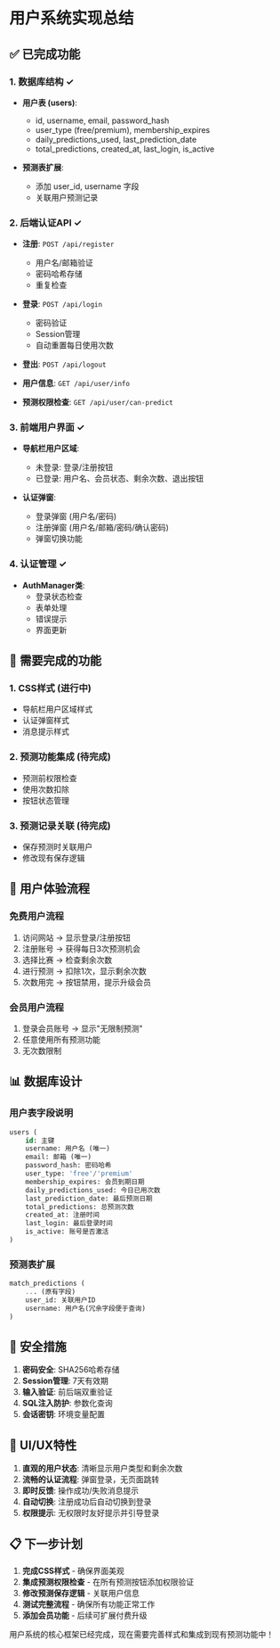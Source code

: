 # 用户系统实现总结

## ✅ 已完成功能

### 1. 数据库结构 ✓
- **用户表 (users)**:
  - id, username, email, password_hash
  - user_type (free/premium), membership_expires
  - daily_predictions_used, last_prediction_date
  - total_predictions, created_at, last_login, is_active

- **预测表扩展**:
  - 添加 user_id, username 字段
  - 关联用户预测记录

### 2. 后端认证API ✓
- **注册**: `POST /api/register`
  - 用户名/邮箱验证
  - 密码哈希存储
  - 重复检查

- **登录**: `POST /api/login`  
  - 密码验证
  - Session管理
  - 自动重置每日使用次数

- **登出**: `POST /api/logout`
- **用户信息**: `GET /api/user/info`
- **预测权限检查**: `GET /api/user/can-predict`

### 3. 前端用户界面 ✓
- **导航栏用户区域**:
  - 未登录: 登录/注册按钮
  - 已登录: 用户名、会员状态、剩余次数、退出按钮

- **认证弹窗**:
  - 登录弹窗 (用户名/密码)
  - 注册弹窗 (用户名/邮箱/密码/确认密码)
  - 弹窗切换功能

### 4. 认证管理 ✓  
- **AuthManager类**:
  - 登录状态检查
  - 表单处理
  - 错误提示
  - 界面更新

## 🔄 需要完成的功能

### 1. CSS样式 (进行中)
- 导航栏用户区域样式
- 认证弹窗样式
- 消息提示样式

### 2. 预测功能集成 (待完成)
- 预测前权限检查
- 使用次数扣除
- 按钮状态管理

### 3. 预测记录关联 (待完成)
- 保存预测时关联用户
- 修改现有保存逻辑

## 🎯 用户体验流程

### 免费用户流程
1. 访问网站 → 显示登录/注册按钮
2. 注册账号 → 获得每日3次预测机会
3. 选择比赛 → 检查剩余次数
4. 进行预测 → 扣除1次，显示剩余次数
5. 次数用完 → 按钮禁用，提示升级会员

### 会员用户流程  
1. 登录会员账号 → 显示"无限制预测"
2. 任意使用所有预测功能
3. 无次数限制

## 📊 数据库设计

### 用户表字段说明
```sql
users (
    id: 主键
    username: 用户名 (唯一)
    email: 邮箱 (唯一) 
    password_hash: 密码哈希
    user_type: 'free'/'premium'
    membership_expires: 会员到期日期
    daily_predictions_used: 今日已用次数
    last_prediction_date: 最后预测日期
    total_predictions: 总预测次数
    created_at: 注册时间
    last_login: 最后登录时间
    is_active: 账号是否激活
)
```

### 预测表扩展
```sql
match_predictions (
    ... (原有字段)
    user_id: 关联用户ID
    username: 用户名(冗余字段便于查询)
)
```

## 🔐 安全措施

1. **密码安全**: SHA256哈希存储
2. **Session管理**: 7天有效期
3. **输入验证**: 前后端双重验证
4. **SQL注入防护**: 参数化查询
5. **会话密钥**: 环境变量配置

## 🎨 UI/UX特性

1. **直观的用户状态**: 清晰显示用户类型和剩余次数
2. **流畅的认证流程**: 弹窗登录，无页面跳转
3. **即时反馈**: 操作成功/失败消息提示
4. **自动切换**: 注册成功后自动切换到登录
5. **权限提示**: 无权限时友好提示并引导登录

## 📋 下一步计划

1. **完成CSS样式** - 确保界面美观
2. **集成预测权限检查** - 在所有预测按钮添加权限验证  
3. **修改预测保存逻辑** - 关联用户信息
4. **测试完整流程** - 确保所有功能正常工作
5. **添加会员功能** - 后续可扩展付费升级

用户系统的核心框架已经完成，现在需要完善样式和集成到现有预测功能中！
